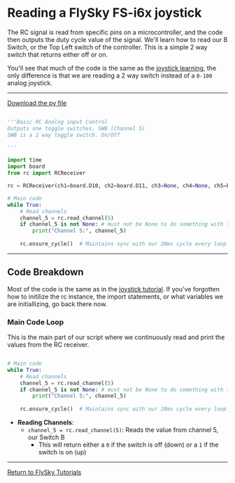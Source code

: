 # Reading a FlySky FS-i6x joystick

The RC signal is read from specific pins on a microcontroller, and the code then outputs the duty cycle value of the signal. We'll learn how to read our B Switch, or the Top Left switch of the controller. This is a simple 2 way switch that returns either off or on. 

You'll see that much of the code is the same as the [joystick learning](joystick_learning.md), the only difference is that we are reading a 2 way switch instead of a `0-100` analog joystick. 

***

[Download the py file](rc_2way_switch.py)
```python

'''Basic RC Analog input Control
Outputs one toggle switches. SWB (Channel 5) 
SWB is a 2 way toggle switch. On/Off

'''

import time
import board
from rc import RCReceiver

rc = RCReceiver(ch1=board.D10, ch2=board.D11, ch3=None, ch4=None, ch5=board.D12, ch6=board.D13)

# Main code
while True:
    # Read channels
    channel_5 = rc.read_channel(5)
    if channel_5 is not None: # must not be None to do something with the output
        print("Channel 5:", channel_5)
    
    rc.ensure_cycle()  # Maintains sync with our 20ms cycle every loop iteration

```

***

## Code Breakdown

Most of the code is the same as in the [joystick tutorial](joystick_learning.md). If you've forgotten how to initilize the rc instance, the import statements, or what variables we are initiallizing, go back there now. 

### Main Code Loop
This is the main part of our script where we continuously read and print the values from the RC receiver.

```python

# Main code
while True:
    # Read channels
    channel_5 = rc.read_channel(5)
    if channel_5 is not None: # must not be None to do something with the output
        print("Channel 5:", channel_5)
    
    rc.ensure_cycle()  # Maintains sync with our 20ms cycle every loop iteration

```

- **Reading Channels**: 
  - `channel_5 = rc.read_channel(5)`: Reads the value from channel 5, our Switch B
    - This will return either a `0` if the switch is off (down) or a `1` if the switch is on (up)

***

[Return to FlySky Tutorials](../learning_modules/Fly_sky_learning.md)
